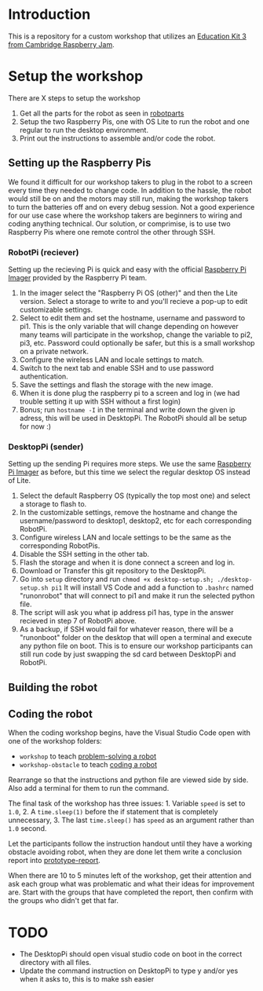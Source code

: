 # Introduction
This is a repository for a custom workshop that utilizes an [Education Kit 3 from Cambridge Raspberry Jam](https://camjam.me/?page_id=1035).

# Setup the workshop
There are X steps to setup the workshop
1. Get all the parts for the robot as seen in [robotparts](robotparts.md) 
2. Setup the two Raspberry Pis, one with OS Lite to run the robot and one regular to run the desktop environment.
3. Print out the instructions to assemble and/or code the robot.

## Setting up the Raspberry Pis
We found it difficult for our workshop takers to plug in the robot to a screen every time they needed to change code. In addition to the hassle, the robot would still be on and the motors may still run, making the workshop takers to turn the batteries off and on every debug session. Not a good experience for our use case where the workshop takers are beginners to wiring and coding anything technical. Our solution, or comprimise, is to use two Raspberry Pis where one remote control the other through SSH.

### RobotPi (reciever)
Setting up the recieving Pi is quick and easy with the official [Raspberry Pi Imager](https://www.raspberrypi.com/software/) provided by the Raspberry Pi team.

1. In the imager select the "Raspberry Pi OS (other)" and then the Lite version. Select a storage to write to and you'll recieve a pop-up to edit customizable settings.  
2. Select to edit them and set the hostname, username and password to pi1. This is the only variable that will change depending on however many teams will participate in the workshop, change the variable to pi2, pi3, etc. Password could optionally be safer, but this is a small workshop on a private network.  
3. Configure the wireless LAN and locale settings to match.  
4. Switch to the next tab and enable SSH and to use password authentication.  
5. Save the settings and flash the storage with the new image.
6. When it is done plug the raspberry pi to a screen and log in (we had trouble setting it up with SSH without a first login)
7. Bonus; run `hostname -I` in the terminal and write down the given ip adress, this will be used in DesktopPi.
The RobotPi should all be setup for now :)

### DesktopPi (sender)
Setting up the sending Pi requires more steps. We use the same [Raspberry Pi Imager](https://www.raspberrypi.com/software/) as before, but this time we select the regular desktop OS instead of Lite.

1. Select the default Raspberry OS (typically the top most one) and select a storage to flash to.
2. In the customizable settings, remove the hostname and change the username/password to desktop1, desktop2, etc for each corresponding RobotPi.
3. Configure wireless LAN and locale settings to be the same as the corresponding RobotPis.
4. Disable the SSH setting in the other tab.
5. Flash the storage and when it is done connect a screen and log in.
6. Download or Transfer this git repository to the DesktopPi.
7. Go into `setup` directory and run ```chmod +x desktop-setup.sh; ./desktop-setup.sh pi1``` It will install VS Code and add a function to `.bashrc` named "runonrobot" that will connect to pi1 and make it run the selected python file.
8. The script will ask you what ip address pi1 has, type in the answer recieved in step 7 of RobotPi above.
9. As a backup, if SSH would fail for whatever reason, there will be a "runonboot" folder on the desktop that will open a terminal and execute any python file on boot. This is to ensure our workshop participants can still run code by just swapping the sd card between DesktopPi and RobotPi.

## Building the robot

## Coding the robot
When the coding workshop begins, have the Visual Studio Code open with one of the workshop folders:

- `workshop` to teach [problem-solving a robot](./workshop/instruction-handout.md)
- `workshop-obstacle` to teach [coding a robot](./workshop-obstacle/instructions-en.md)

Rearrange so that the instructions and python file are viewed side by side. Also add a terminal for them to run the command.

The final task of the workshop has three issues: 1. Variable `speed` is set to `1.0`, 2. A `time.sleep(1)` before the if statement that is completely unnecessary, 3. The last `time.sleep()` has `speed` as an argument rather than `1.0` second.

Let the participants follow the instruction handout until they have a working obstacle avoiding robot, when they are done let them write a conclusion report into [prototype-report](/workshop/prototype-report.md).

When there are 10 to 5 minutes left of the workshop, get their attention and ask each group what was problematic and what their ideas for improvement are. Start with the groups that have completed the report, then confirm with the groups who didn't get that far.

# TODO
- The DesktopPi should open visual studio code on boot in the correct directory with all files.
- Update the command instruction on DesktopPi to type y and/or yes when it asks to, this is to make ssh easier